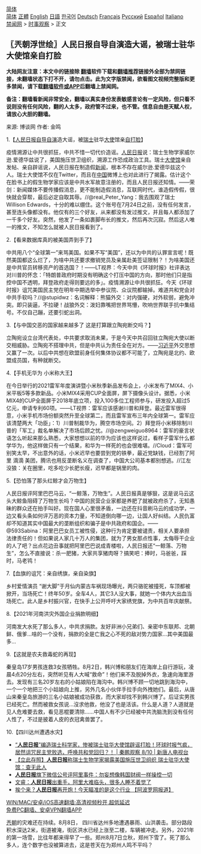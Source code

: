  <!-- 面包屑导航 --> <div class="breadcrumb"><!-- GTranslate: https://gtranslate.io/ -->  <div class="switcher notranslate">  <div class="selected">  <a href="#" onclick="return false;"> 简体</a>  </div>  <div class="option">  <a href="https://www.bannedbook.org" onclick="doGTranslate('zh-CN|zh-CN');jQuery('div.switcher div.selected a').html(jQuery(this).html());return false;" title="简体中文" class="nturl selected"> 简体</a>  <a href="https://www.bannedbook.org/zh-tw/" onclick="doGTranslate('zh-CN|zh-TW');jQuery('div.switcher div.selected a').html(jQuery(this).html());return false;" title="繁體中文" class="nturl"> 正體</a>  <a href="https://www.bannedbook.org/en/" onclick="doGTranslate('zh-CN|en');jQuery('div.switcher div.selected a').html(jQuery(this).html());return false;" title="English" class="nturl"> English</a>  <a href="https://www.bannedbook.org/ja/" onclick="doGTranslate('zh-CN|ja');jQuery('div.switcher div.selected a').html(jQuery(this).html());return false;" title="日本語" class="nturl"> 日語</a>  <a href="https://www.bannedbook.org/ko/" onclick="doGTranslate('zh-CN|ko');jQuery('div.switcher div.selected a').html(jQuery(this).html());return false;" title="한국어" class="nturl"> 한국어</a>  <a href="https://www.bannedbook.org/de/" onclick="doGTranslate('zh-CN|de');jQuery('div.switcher div.selected a').html(jQuery(this).html());return false;" title="Deutsch" class="nturl"> Deutsch</a>  <a href="https://www.bannedbook.org/fr/" onclick="doGTranslate('zh-CN|fr');jQuery('div.switcher div.selected a').html(jQuery(this).html());return false;" title="Français" class="nturl"> Français</a>  <a href="https://www.bannedbook.org/ru/" onclick="doGTranslate('zh-CN|ru');jQuery('div.switcher div.selected a').html(jQuery(this).html());return false;" title="Русский" class="nturl"> Русский</a>  <a href="https://www.bannedbook.org/es/" onclick="doGTranslate('zh-CN|es');jQuery('div.switcher div.selected a').html(jQuery(this).html());return false;" title="Español" class="nturl"> Español</a>  <a href="https://www.bannedbook.org/it/" onclick="doGTranslate('zh-CN|it');jQuery('div.switcher div.selected a').html(jQuery(this).html());return false;" title="Italiano" class="nturl"> Italiano</a>  </div>  </div>      <div class='breadcrumb-sub'><!-- Breadcrumb NavXT 6.3.0 --> <a href="https://www.bannedbook.org/" class="home">禁闻网</a> &gt; <a href="https://www.bannedbook.org/bnews/ssgc/" class="category">时事观察</a> &gt; 正文</div></div><h2>〖兲朝浮世绘〗人民日报自导自演造大谣，被瑞士驻华大使馆亲自打脸</h2> <p class="notice"><b>大陆网友注意：本文中的链接除 <a href="https://github.com/bannedbook/fanqiang" >翻墙</a>软件下载和<a href="https://github.com/killgcd/justmysocks/blob/master/README.md">翻墙推荐</a>链接外全部为禁网链接，未翻墙状态下打不开，请勿点击。此为文字版禁闻，欲看图文视频完整版和更多禁闻，请下载<a href="https://github.com/bannedbook/fanqiang">翻墙软件或APP</a>后翻墙上禁闻网。</p><p>备注：翻墙看新闻非常安全，翻墙以真实身份发表敏感言论有一定风险，但只看不说则没有任何风险，翻的人太多，政府管不过来，也不管。信息自由是天赋人权，请放心大胆的翻墙。</b></p>  <div class="entry"> <p>来源:&nbsp;博谈网                            作者:&nbsp;金鸣                           </p> <p>1.【<span class='wp_keywordlink'><a href="https://www.bannedbook.org/forum2/topic109.html" title="透视人民日报" target="_blank">人民日报</a></span><a href="https://www.bannedbook.org/bnews/tag/%E8%87%AA%E5%AF%BC%E8%87%AA%E6%BC%94/" class="st_tag internal_tag" rel="tag" title="标签 自导自演 下的日志">自导自演</a>造大谣，被<a href="https://www.bannedbook.org/bnews/tag/%e7%91%9e%e5%a3%ab/" class="st_tag internal_tag" rel="tag" title="标签 瑞士 下的日志">瑞士</a>驻华<a href="https://www.bannedbook.org/bnews/tag/%E5%A4%A7%E4%BD%BF/" class="st_tag internal_tag" rel="tag" title="标签 大使 下的日志">大使</a>馆亲<a href="https://www.bannedbook.org/bnews/tag/%E8%87%AA%E6%89%93%E8%84%B8/" class="st_tag internal_tag" rel="tag" title="标签 自打脸 下的日志">自打脸</a>】</p> <p></p> <p>疫情溯源让中共很抓狂，中共不惜一切代价造谣。<a href="https://www.bannedbook.org/bnews/tag/%e4%ba%ba%e6%b0%91%e6%97%a5%e6%8a%a5/" class="st_tag internal_tag" rel="tag" title="标签 人民日报 下的日志">人民日报</a>说：瑞士生物学家威尔逊.爱德华兹说了，美国施压世卫组织，溯源工作恐成政治工具。瑞士<a href="https://www.bannedbook.org/bnews/tag/%E5%A4%A7%E4%BD%BF%E9%A6%86/" class="st_tag internal_tag" rel="tag" title="标签 大使馆 下的日志">大使馆</a>亲自发帖、亲自辟谣说，人民日报在制造假<span class='wp_keywordlink_affiliate'><a href="https://www.bannedbook.org/" title="新闻">新闻</a></span>，根本不存在威尔逊.爱德华兹这个人。瑞士大使馆不仅在Twitter，而且在<span class='wp_keywordlink_affiliate'><a href="https://www.bannedbook.org/" title="中国" target="_blank">中国</a></span>微博上也对此进行了揭露。估计这个在脸书上的假生物学家应该是中共水军故意注册的，而且人民日报还知情。——荣剑：新闻媒体不要传播假消息，更不能制造假消息，互联网时代，谁造假传假，很快就会穿帮，最后必定自取其辱。//@real_Peter_Yang：我去围观了瑞士 Willison Edwards，十分的难以绷住。这个账号在7月24日之前，没有任何发言，甚至连头像都没有。他仅有的三个好友，从来都没有发过推文，并且每人都添加了一千多个好友。突然，他发了一条如裹脚布长的推文，然后再次沉寂。然后这人唯一的推文，不知怎么就被人民日报看到了。</p> <p>2.【看来数据库真的被美国弄到手了】</p> <p></p> <p>中共用八个“全球第一”来骂美国。如果不写“美国”，还以为中共的认罪宣言呢！既然美国都这么烂了，为啥中共还要求撤销党员及亲属赴美签证限制？！为啥美国还是中共官员转移资产的首选国？！——LT视界：今天中共《环球时报》社评表达对川普的怀念：「特朗普政府时期没有明确这个打压中国的方向，那时他们只是指控中国不透明，拜登政府走得则要远的多」。疫情溯源让中共很抓狂。今天《环球时报》诅咒美国民主党在明年中期选举中参议院、众议院都输掉。难道共和党会对中共手软吗？//@stupidwz：名词解释：熊猫外交：对内强硬，对外软弱，避免冲突。即只装逼，不拉硬！战狼外交：泼妇靠嘴把世界骂懵，吹响世界联手抗中集结号。不仅自己蹦，还要引蛇出洞。</p>  <p>3.【与中国交恶的国家越来越多了 这是打算跟立陶宛断交吗？】</p> <p></p> <p>立陶宛设立台湾代表处，中共要求取消未果，于是今天中共召回驻立陶宛大使以断交相威胁。立陶宛不搭理中共，但是中共认为责任全在对方。——<a href="https://www.bannedbook.org/bnews/tag/%e4%b9%a0%e8%bf%91%e5%b9%b3/" class="st_tag internal_tag" rel="tag" title="标签 习近平 下的日志">习近平</a>外交思想又赢了一次。以后中共想在欧盟前身任何集体协议都不可能了，立陶宛是北约、欧盟成员国，有种就断交。</p> <p>4.【手机无华为 小米称大王】</p> <p></p> <p>在今日举行的2021雷军年度演讲暨小米秋季新品发布会上，小米发布了MIX4、小米平板5等多款新品。小米MIX4采用CUP全面屏，屏下摄像头设计。据悉，小米MIX4的CUP全面屏于2018年底立项，投入100多位工程师参与，研发投入超过5亿元，申请专利60项。——LT视界：雷军应该感谢川普和拜登。最近雷军很得意，小米手机市场份额突然升至全球第二，而且雷军宣布三年内全球第一。雷军应该清楚两大「功臣」：1）川普制裁华为，腾空市场空间。2）拜登将小米移除制川普的「军工」裁名单解决了市场后顾之忧。//@zengweiguo8964：雷军的豪言状语怎么听起来那么熟悉，大家想想以前的华为应该也这样说过，看样子雷军什么都学华为，他这样做只有一个结果，和华为一样死的也会很难堪。//Cloud：雷军可别笑太早，不出意外的话，小米迟早也要尝到党的铁拳，最近党缺钱，已经割了阿里 滴滴 美团，腾讯也用反垄断名义在调查了，中国大公司基本都别想逃。//江左没狼：关在圈里，吃多吃少长肥长瘦，迟早都是锅里的肉。</p> <p>5.【恐怕落了那头红鲸才会万物生】</p>  <p></p> <p>人民日报评阿里巴巴马云，“一鲸落，万物生”。人民日报真是够狠，这是说马云这头大鲸鱼阻碍了万物生长吗？中国的民营企业家都是养肥了就被政府杀了，无知愚昧的群众还在拍手叫好。现在国人心里很矛盾，一边还在抖音刷马云的成功学，一边又看头条如何评万恶的资本力量，不知道倒向哪一边，让国人好纠结。人民仇富却不知道其实中国最大的垄断组织和骗子是中共政府和国企。——@593Sabina：阿里巴巴女员工被性侵，这种行为肯定要被谴责，相关人要承担法律责任的！但如果说人家几十万人的集团，就为了男女那点性事，太侮辱干企业的人了吧？出点花边丑事就把阿里巴巴说成青楼啦，人民日报还“一鲸落、万物生”，怎么不直接说：杀一肥猪，大家共享猪肉呀？搞笑吧：捧时，马爸爸，踩时，马老鸨！</p> <p>7.【血旗的诅咒：亲自绣旗，亲自染旗】</p> <p></p> <p>乡村爱情演员 “谢大脚”于月仙内蒙古车祸现场曝光，两只骆驼被撞死，车顶都被掀开，当场死亡！终年50岁。全车4人，其它3人没大事，就她一个体内大出血当场死亡。此人是乡村振兴官，在快手上公开呼吁大家绣党旗，为中共百年庆献祭。</p> <p>8.【2021年河南洪灾外国企业捐款明细】</p> <p></p>  <p>河南发大水死了那么多人，中共求捐款。友好非洲小兄弟们、亲密中东联邦、北朝鲜、俄爹…啥的一个没有，捐款的全是亡我之心不死的敌对势力国家…其中美国最多…</p> <p>9.【这就是农夫救毒蛇的再现】</p> <p></p> <p>秦皇岛17岁男孩连救3女孩牺牲。8月2日，韩兴博和朋友们在海岸上自行游玩，凌晨4点20分左右，突然听见有人大喊“救命”！他们来不及脱掉外衣，急速向海里游去。发现有三名20岁左右的小姑娘陷在海沟中。韩兴博不顾一切地跳到海沟中，一个一个地把三个小姑娘向上推，另外几名小伙伴手拉手向外拽她们。最后，从唐山来秦皇岛旅游的三名小姑娘被成功获救，而大家却找不到韩兴博了。后证实男孩已经死亡。然而被救女孩说…沒求他救，他没了也是活该。什么是人道？人道就是见人危难要去救，看见恶棍要清除……中国人有不少已经被中共洗脑洗到没有任何人性了，不过是披着人皮的衣冠禽兽罢了。</p> <p>10.【四川达州遭遇水灾】</p> <p></p> <ul class='op-related-articles' title='相关阅读'> <li><a href='https://www.bannedbook.org/bnews/bannedvideo/20210811/1604094.html' target='_blank'>“<b>人民日报</b>”编造瑞士科学家，惨被瑞士驻华大使馆辟谣打脸！环球时报气疯，居然诅咒民主党败选，呼唤共和党回归？！ | 秦鹏观察 8/10 | 新唐人电视台</a></li> <li><a href='https://www.bannedbook.org/bnews/baitai/20210811/1604077.html' target='_blank'>【立此存照】<b>人民日报</b>称瑞士生物学家揭露美国施压世卫组织 瑞士驻华大使馆：查无此人</a></li> <li><a href='https://www.bannedbook.org/bnews/baitai/20210809/1603248.html' target='_blank'><b>人民日报</b>旗下微信公号评阿里事件：勿妄想像韩国财阀一样操控一切</a></li> <li><a href='https://www.bannedbook.org/bnews/bannedvideo/20210809/1603105.html' target='_blank'>文睿：<b>人民日报</b>出重手，阿里大难临头，很多人睡不着觉了</a></li> <li><a href='https://www.bannedbook.org/bnews/finance/20210809/1602961.html' target='_blank'>挨个来？<b>人民日报</b>再开炮！今天瞄准的是这个行业 【阿波罗网报道】</a></li> </ul> <p class="texttj"> <a href="https://github.com/bannedbook/fanqiang/wiki/V2ray%E6%9C%BA%E5%9C%BA" target="_blank">WIN/MAC/安卓/iOS高速翻墙:高清视频秒开,超低延迟</a><br/> <a href="https://github.com/bannedbook/fanqiang/wiki/%E7%A6%81%E9%97%BB%E7%BD%91%E5%AE%89%E5%8D%93%E7%BF%BB%E5%A2%99%E6%96%B0%E9%97%BBAPP" target="_blank">免费PC翻墙、安卓VPN翻墙APP</a></p> <p><a href="https://www.bannedbook.org/bnews/tag/%e5%85%b2%e6%9c%9d/" class="st_tag internal_tag" rel="tag" title="标签 兲朝 下的日志">兲朝</a>的灾难还在持续。8月8日， 四川省达州多地遭遇暴雨、山洪袭击。部分路段积水深达2米，街道被淹，街区洪水已经上涨至二楼，车辆被冲走。另外，2021年的第一场雪，比往年都来得早了一些。郑州8月7日立秋，郑州下雪了。死了那么多人，连个数字也没被算进去，这是苍天在为郑州人鸣不平吗？</p><a name='sharetosocial'></a>  <div style="margin-bottom:5px;padding-bottom:5px;clear:both"> <div id="archive-pix-1" class="banner-ads"> <!-- AuctionX Display platform tag START --> <div id="26318x728x90x621x_ADSLOT2" clicktrack="%%CLICK_URL_ESC%%"></div> <!-- AuctionX Display platform tag END --> </div> <div id="archive-pix-2" class="banner-ads"> <!-- AuctionX Display platform tag START --> <div id="26315x300x250x621x_ADSLOT2" clicktrack="%%CLICK_URL_ESC%%"></div> <!-- AuctionX Display platform tag END --> </div> </div>  <div id="archive-pix-1" class="banner-ads"> <!-- AuctionX Display platform tag START --> <div id="26318x728x90x621x_ADSLOT3" clicktrack="%%CLICK_URL_ESC%%"></div> <!-- AuctionX Display platform tag END --> </div> </div><!--END ENTRY--> 